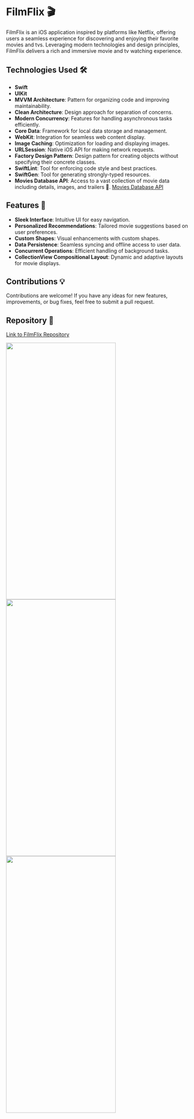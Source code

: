 # FilmFlix 🎬

FilmFlix is an iOS application inspired by platforms like Netflix, offering users a seamless experience for discovering and enjoying their favorite movies and tvs. Leveraging modern technologies and design principles, FilmFlix delivers a rich and immersive movie and tv watching experience.

## Technologies Used 🛠️

- **Swift**
- **UIKit**
- **MVVM Architecture**: Pattern for organizing code and improving maintainability.
- **Clean Architecture**: Design approach for separation of concerns.
- **Modern Concurrency**: Features for handling asynchronous tasks efficiently.
- **Core Data**: Framework for local data storage and management.
- **WebKit**: Integration for seamless web content display.
- **Image Caching**: Optimization for loading and displaying images.
- **URLSession**: Native iOS API for making network requests.
- **Factory Design Pattern**: Design pattern for creating objects without specifying their concrete classes.
- **SwiftLint**: Tool for enforcing code style and best practices.
- **SwiftGen**: Tool for generating strongly-typed resources.
- **Movies Database API**: Access to a vast collection of movie data including details, images, and trailers 🎥. [Movies Database API](https://www.themoviedb.org/documentation/api)

## Features 🚀

- **Sleek Interface**: Intuitive UI for easy navigation.
- **Personalized Recommendations**: Tailored movie suggestions based on user preferences.
- **Custom Shapes**: Visual enhancements with custom shapes.
- **Data Persistence**: Seamless syncing and offline access to user data.
- **Concurrent Operations**: Efficient handling of background tasks.
- **CollectionView Compositional Layout**: Dynamic and adaptive layouts for movie displays.

## Contributions 💡

Contributions are welcome! If you have any ideas for new features, improvements, or bug fixes, feel free to submit a pull request.

## Repository 📁

[Link to FilmFlix Repository](https://github.com/thenasserr/FilmFlix.git)

<img src="https://github.com/thenasserr/FilmFlix/assets/125792463/ebb63ee5-ffe0-4f14-a7b7-1b334cdd55ee" width="300" height="700">
<img src="https://github.com/thenasserr/FilmFlix/assets/125792463/242aa0f2-4ad9-49bc-b73a-75b7d8d226df" width="300" height="700">
<img src="https://github.com/thenasserr/FilmFlix/assets/125792463/74f43ce2-0ea6-41ac-861d-7a51d0267ef1" width="300" height="700">
